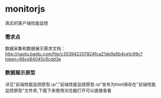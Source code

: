 # monitorjs
真实的客户端性能监控
### 需求点
数据采集和数据展示需求文档：http://naotu.baidu.com/file/c353942207824fca21de9a5b4ce1c99c?token=66ce84045c6cdd3e
### 数据展示原型
详见"前端性能监控原型.rp","前端性能监控原型.rp"发布为html保存在"前端性能监控原型"文件夹,下载下来使用浏览器打开可以直接查看

